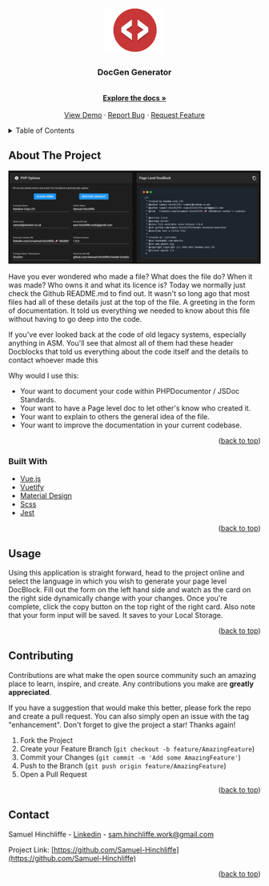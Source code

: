 <div id="top"></div>
<!-- PROJECT LOGO -->
<br />
<div align="center">
  <a href="https://github.com/Samuel-Hinchliffe/Header-Docblock-Generator">
    <img src="src/assets/ico.png" alt="Logo" width="120">
  </a>

  <h3 align="center">DocGen Generator</h3>

  <p align="center">
    <br />
    <a href="https://github.com/Samuel-Hinchliffe/Header-Docblock-Generator"><strong>Explore the docs »</strong></a>
    <br />
    <br />
    <a href="https://github.com/Samuel-Hinchliffe/Header-Docblock-Generator">View Demo</a>
    ·
    <a href="https://github.com/Samuel-Hinchliffe/Header-Docblock-Generator/issues">Report Bug</a>
    ·
    <a href="https://github.com/Samuel-Hinchliffe/Header-Docblock-Generator/issues">Request Feature</a>
  </p>
</div>



<!-- TABLE OF CONTENTS -->
<details>
  <summary>Table of Contents</summary>
  <ol>
    <li>
      <a href="#about-the-project">About The Project</a>
      <ul>
        <li><a href="#built-with">Built With</a></li>
      </ul>
    </li>
    <li><a href="#usage">Usage</a></li>
    <li><a href="#contributing">Contributing</a></li>
    <li><a href="#contact">Contact</a></li>
  </ol>
</details>



<!-- ABOUT THE PROJECT -->
## About The Project

[![Product Name Screen Shot][product-screenshot]](https://example.com)

Have you ever wondered who made a file? What does the file do? When it was made? Who owns it and what its licence is? Today we normally just check the Github README.md to find out. It wasn't so long ago that most files had all of these details just at the top of the file. A greeting in the form of documentation. It told us everything we needed to know about this file without having to go deep into the code. 

If you've ever looked back at the code of old legacy systems, especially anything in ASM. You'll see that almost all of them had these header Docblocks that told us everything about the code itself and the details to contact whoever made this

Why would I use this:
* Your want to document your code within PHPDocumentor / JSDoc Standards. 
* Your want to have a Page level doc to let other's know who created it.
* Your want to explain to others the general idea of the file. 
* Your want to improve the documentation in your current codebase. 

<p align="right">(<a href="#top">back to top</a>)</p>



### Built With

* [Vue.js](https://vuejs.org/)
* [Vuetify](https://vuetifyjs.com/en/)
* [Material Design](https://material.io/design)
* [Scss](https://sass-lang.com/)
* [Jest](https://jestjs.io/)

<p align="right">(<a href="#top">back to top</a>)</p>

<!-- USAGE EXAMPLES -->
## Usage

Using this application is straight forward, head to the project online and select the language in which you wish to generate your page level DocBlock. Fill out the form on the left hand side and watch as the card on the right side dynamically change with your changes. Once you're complete, click the copy button on the top right of the right card. Also note that your form input will be saved. It saves to your Local Storage.

<p align="right">(<a href="#top">back to top</a>)</p>




<!-- CONTRIBUTING -->
## Contributing

Contributions are what make the open source community such an amazing place to learn, inspire, and create. Any contributions you make are **greatly appreciated**.

If you have a suggestion that would make this better, please fork the repo and create a pull request. You can also simply open an issue with the tag "enhancement".
Don't forget to give the project a star! Thanks again!

1. Fork the Project
2. Create your Feature Branch (`git checkout -b feature/AmazingFeature`)
3. Commit your Changes (`git commit -m 'Add some AmazingFeature'`)
4. Push to the Branch (`git push origin feature/AmazingFeature`)
5. Open a Pull Request

<p align="right">(<a href="#top">back to top</a>)</p>


<!-- CONTACT -->
## Contact

Samuel Hinchliffe - [Linkedin](https://www.linkedin.com/in/samuel-hinchliffe-%F0%9F%9A%80-2bb5801a5/) - sam.hinchliffe.work@gmail.com

Project Link: [https://github.com/Samuel-Hinchliffe](https://github.com/Samuel-Hinchliffe)

<p align="right">(<a href="#top">back to top</a>)</p>


<!-- MARKDOWN LINKS & IMAGES -->
<!-- https://www.markdownguide.org/basic-syntax/#reference-style-links -->
[contributors-shield]: https://img.shields.io/github/contributors/othneildrew/Best-README-Template.svg?style=for-the-badge
[contributors-url]: https://github.com/othneildrew/Best-README-Template/graphs/contributors
[forks-shield]: https://img.shields.io/github/forks/othneildrew/Best-README-Template.svg?style=for-the-badge
[forks-url]: https://github.com/othneildrew/Best-README-Template/network/members
[stars-shield]: https://img.shields.io/github/stars/othneildrew/Best-README-Template.svg?style=for-the-badge
[stars-url]: https://github.com/othneildrew/Best-README-Template/stargazers
[issues-shield]: https://img.shields.io/github/issues/othneildrew/Best-README-Template.svg?style=for-the-badge
[issues-url]: https://github.com/othneildrew/Best-README-Template/issues
[license-shield]: https://img.shields.io/github/license/othneildrew/Best-README-Template.svg?style=for-the-badge
[license-url]: https://github.com/othneildrew/Best-README-Template/blob/master/LICENSE.txt
[linkedin-shield]: https://img.shields.io/badge/-LinkedIn-black.svg?style=for-the-badge&logo=linkedin&colorB=555
[linkedin-url]: https://linkedin.com/in/othneildrew
[product-screenshot]: src/assets/exampleUse.png
